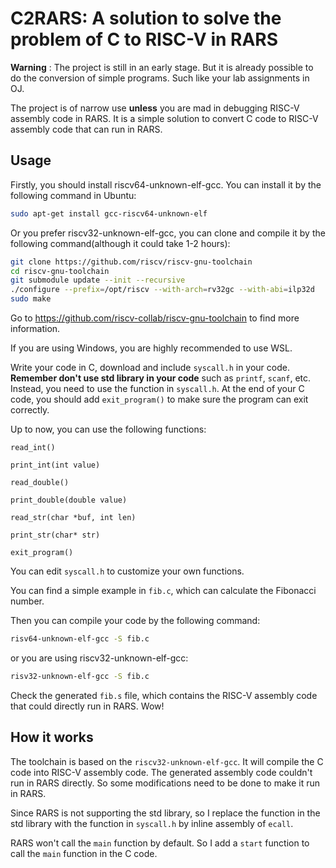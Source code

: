 # C2RARS: A solution to solve the problem of C to RISC-V in RARS

**Warning** : The project is still in an early stage. But it is already possible to do the conversion of simple programs. Such like your lab assignments in OJ.

The project is of narrow use **unless** you are mad in debugging RISC-V assembly code in RARS. It is a simple solution to convert C code to RISC-V assembly code that can run in RARS.

## Usage

Firstly, you should install riscv64-unknown-elf-gcc. You can install it by the following command in Ubuntu:

``` bash
sudo apt-get install gcc-riscv64-unknown-elf
```

Or you prefer riscv32-unknown-elf-gcc, you can clone and compile it by the following command(although it could take 1-2 hours):

``` bash
git clone https://github.com/riscv/riscv-gnu-toolchain
cd riscv-gnu-toolchain
git submodule update --init --recursive
./configure --prefix=/opt/riscv --with-arch=rv32gc --with-abi=ilp32d
sudo make
```

Go to https://github.com/riscv-collab/riscv-gnu-toolchain to find more information.


If you are using Windows, you are highly recommended to use WSL.


Write your code in C, download and include `syscall.h` in your code. **Remember don't use std library in your code** such as `printf`, `scanf`, etc. Instead, you need to use the function in `syscall.h`. At the end of your C code, you should add `exit_program()` to make sure the program can exit correctly.

Up to now, you can use the following functions:

`read_int()`

`print_int(int value)`

`read_double()`

`print_double(double value)`

`read_str(char *buf, int len)`

`print_str(char* str)`

`exit_program()`

You can edit `syscall.h` to customize your own functions.

You can find a simple example in `fib.c`, which can calculate the Fibonacci number.

Then you can compile your code by the following command:

``` bash
risv64-unknown-elf-gcc -S fib.c
```

or you are using riscv32-unknown-elf-gcc:

``` bash
risv32-unknown-elf-gcc -S fib.c
```

Check the generated `fib.s` file, which contains the RISC-V assembly code that could directly run in RARS. Wow!

## How it works

The toolchain is based on the `riscv32-unknown-elf-gcc`. It will compile the C code into RISC-V assembly code. The generated assembly code couldn't run in RARS directly. So some modifications need to be done to make it run in RARS.

Since RARS is not supporting the std library, so I replace the function in the std library with the function in `syscall.h` by inline assembly of `ecall`.

RARS won't call the `main` function by default. So I add a `start` function to call the `main` function in the C code.
